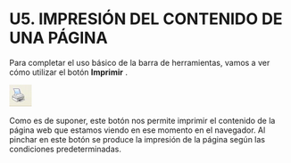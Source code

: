 
# U5. IMPRESIÓN DEL CONTENIDO DE UNA PÁGINA

Para completar el uso básico de la barra de herramientas, vamos a ver cómo utilizar el botón **Imprimir** . 


![](img/IMPRIMIR.jpg)

Como es de suponer, este botón nos permite imprimir el contenido de la página web que estamos viendo en ese momento en el navegador. Al pinchar en este botón se produce la impresión de la página según las condiciones predeterminadas.

